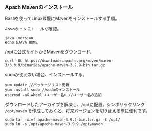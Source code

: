 ### Apach Mavenのインストール
Bashを使ってLinux環境にMavenをインストールする手順。

Javaのインストールを確認。
```
java -version
echo $JAVA_HOME
```
/optに公式サイトからMavenをダウンロード。
```
curl -OL https://downloads.apache.org/maven/maven-3/3.9.9/binaries/apache-maven-3.9.9-bin.tar.gz
```
sudoが使えない場合、インストールする。
```
yum update //パッケージリスト更新
yum install sudo //sudoのインストール
usermod -aG wheel <ユーザー名> //ユーザー名の追加
```

ダウンロードしたアーカイブを解凍し、`/opt`に配置。シンボリックリンク `/opt/maven` を作成しておくと、将来バージョンを切り替える際に便利です。
```
sudo tar -xzvf apache-maven-3.9.9-bin.tar.gz -C /opt/
sudo ln -s /opt/apache-maven-3.9.9 /opt/maven

```
